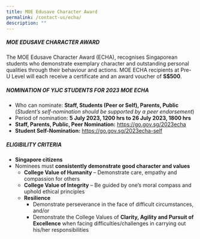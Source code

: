 ```yaml
---
title: MOE Edusave Character Award
permalink: /contact-us/echa/
description: ""
---
```

##### **MOE EDUSAVE CHARACTER AWARD**
The MOE Edusave Character Award (ECHA), recognises Singaporean students who demonstrate exemplary character and outstanding personal qualities through their behaviour and actions. 
MOE ECHA recipients at Pre-U Level will each receive a certificate and an award voucher of **S$500**.

##### **NOMINATION OF YIJC STUDENTS FOR 2023 MOE ECHA**

* Who can nominate: **Staff, Students (Peer or Self), Parents, Public**
(*Student’s self-nomination should be supported by a peer endorsement*)
* Period of nomination: **5 July 2023, 1200 hrs to 26 July 2023, 1800 hrs**
* **Staff, Parents, Public, Peer Nomination:** https://go.gov.sg/2023echa
* **Student Self-Nomination:**
https://go.gov.sg/2023echa-self

##### **ELIGIBILITY CRITERIA**
* **Singapore citizens**
* Nominees must **consistently demonstrate good character and values**
	* **College Value of Humanity** – Demonstrate care, empathy and compassion for others
	* **College Value of Integrity** – Be guided by one’s moral compass and uphold ethical principles
	* **Resilience**
		* Demonstrate perseverance in the face of difficult circumstances, and/or
		* Demonstrate the College Values of **Clarity, Agility and Pursuit of Excellence** when facing difficulties/challenges in carrying out his/her responsibilities

